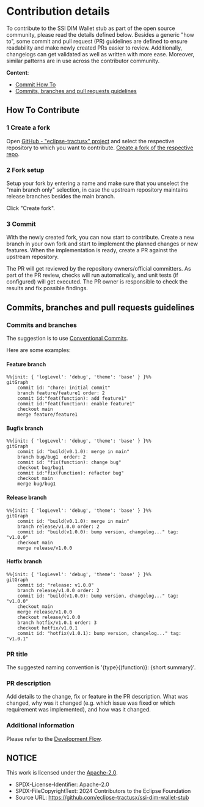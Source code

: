 # Contribution details

To contribute to the SSI DIM Wallet stub as part of the open source community, please read the details defined below.
Besides a generic "how to", some commit and pull request (PR) guidelines are defined to ensure readability and make
newly created PRs easier to review. Additionally, changelogs can get validated as well as written with more ease.
Moreover, similar patterns are in use across the contributor community.

**Content**:

- [Commit How To](#how-to-contribute)
- [Commits, branches and pull requests guidelines](#commits-branches-and-pull-requests-guidelines)

## How To Contribute

### 1 Create a fork

Open [GitHub - "eclipse-tractusx" project](https://github.com/eclipse-tractusx) and select the respective repository to
which you want to contribute.
[Create a fork of the respective repo](https://docs.github.com/en/get-started/quickstart/fork-a-repo).

### 2 Fork setup

Setup your fork by entering a name and make sure that you unselect the "main branch only" selection, in case the
upstream repository maintains release branches besides the main branch.

Click "Create fork".

### 3 Commit

With the newly created fork, you can now start to contribute. Create a new branch in your own fork and start to
implement the planned changes or new features.
When the implementation is ready, create a PR against the upstream repository.

The PR will get reviewed by the repository owners/official committers.
As part of the PR review, checks will run automatically, and unit tests (if configured) will get executed. The PR owner
is responsible to check the results and fix possible findings.

## Commits, branches and pull requests guidelines

### Commits and branches

The suggestion is to use [Conventional Commits](https://www.conventionalcommits.org/en/v1.0.0/).

Here are some examples:

#### Feature branch

```mermaid
%%{init: { 'logLevel': 'debug', 'theme': 'base' } }%%
gitGraph
    commit id: "chore: initial commit"
    branch feature/feature1 order: 2
    commit id:"feat(function): add feature1"
    commit id:"feat(function): enable feature1"
    checkout main
    merge feature/feature1
```

#### Bugfix branch

```mermaid
%%{init: { 'logLevel': 'debug', 'theme': 'base' } }%%
gitGraph
    commit id: "build(v0.1.0): merge in main"
    branch bug/bug1  order: 2
    commit id: "fix(function): change bug"
    checkout bug/bug1
    commit id:"fix(function): refactor bug"
    checkout main
    merge bug/bug1
```

#### Release branch

```mermaid
%%{init: { 'logLevel': 'debug', 'theme': 'base' } }%%
gitGraph
    commit id: "build(v0.1.0): merge in main"
    branch release/v1.0.0 order: 2
    commit id: "build(v1.0.0): bump version, changelog..." tag: "v1.0.0"
    checkout main
    merge release/v1.0.0
```

#### Hotfix branch

```mermaid
%%{init: { 'logLevel': 'debug', 'theme': 'base' } }%%
gitGraph
    commit id: "release: v1.0.0"
    branch release/v1.0.0 order: 2
    commit id: "build(v1.0.0): bump version, changelog..." tag: "v1.0.0"
    checkout main
    merge release/v1.0.0
    checkout release/v1.0.0
    branch hotfix/v1.0.1 order: 3
    checkout hotfix/v1.0.1
    commit id: "hotfix(v1.0.1): bump version, changelog..." tag: "v1.0.1"
```

### PR title

The suggested naming convention is '{type}{(function)}: {short summary}'.

### PR description

Add details to the change, fix or feature in the PR description.
What was changed, why was it changed (e.g. which issue was fixed or which requirement was implemented), and how was it
changed.

### Additional information

Please refer to the [Development Flow](./Dev-flow_git-diagram.md).

## NOTICE

This work is licensed under the [Apache-2.0](https://www.apache.org/licenses/LICENSE-2.0).

- SPDX-License-Identifier: Apache-2.0
- SPDX-FileCopyrightText: 2024 Contributors to the Eclipse Foundation
- Source URL: https://github.com/eclipse-tractusx/ssi-dim-wallet-stub
